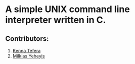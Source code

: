 # A simple UNIX command line interpreter written in C.

## Contributors:

1. [Kenna Tefera](https://github.com/Kenna-Tefera)
1. [Milkias Yeheyis](https://github.com/milkias17)
